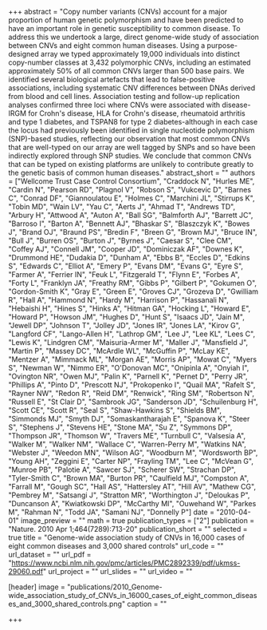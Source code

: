 +++
abstract = "Copy number variants (CNVs) account for a major proportion of human genetic polymorphism and have been predicted to have an important role in genetic susceptibility to common disease. To address this we undertook a large, direct genome-wide study of association between CNVs and eight common human diseases. Using a purpose-designed array we typed approximately 19,000 individuals into distinct copy-number classes at 3,432 polymorphic CNVs, including an estimated approximately 50% of all common CNVs larger than 500 base pairs. We identified several biological artefacts that lead to false-positive associations, including systematic CNV differences between DNAs derived from blood and cell lines. Association testing and follow-up replication analyses confirmed three loci where CNVs were associated with disease-IRGM for Crohn's disease, HLA for Crohn's disease, rheumatoid arthritis and type 1 diabetes, and TSPAN8 for type 2 diabetes-although in each case the locus had previously been identified in single nucleotide polymorphism (SNP)-based studies, reflecting our observation that most common CNVs that are well-typed on our array are well tagged by SNPs and so have been indirectly explored through SNP studies. We conclude that common CNVs that can be typed on existing platforms are unlikely to contribute greatly to the genetic basis of common human diseases."
abstract_short = ""
authors = ["Wellcome Trust Case Control Consortium", "Craddock N", "Hurles ME", "Cardin N", "Pearson RD", "Plagnol V", "Robson S", "Vukcevic D", "Barnes C", "Conrad DF", "Giannoulatou E", "Holmes C", "Marchini JL", "Stirrups K", "Tobin MD", "Wain LV", "Yau C", "Aerts J", "Ahmad T", "Andrews TD", "Arbury H", "Attwood A", "Auton A", "Ball SG", "Balmforth AJ", "Barrett JC", "Barroso I", "Barton A", "Bennett AJ", "Bhaskar S", "Blaszczyk K", "Bowes J", "Brand OJ", "Braund PS", "Bredin F", "Breen G", "Brown MJ", "Bruce IN", "Bull J", "Burren OS", "Burton J", "Byrnes J", "Caesar S", "Clee CM", "Coffey AJ", "Connell JM", "Cooper JD", "Dominiczak AF", "Downes K", "Drummond HE", "Dudakia D", "Dunham A", "Ebbs B", "Eccles D", "Edkins S", "Edwards C", "Elliot A", "Emery P", "Evans DM", "Evans G", "Eyre S", "Farmer A", "Ferrier IN", "Feuk L", "Fitzgerald T", "Flynn E", "Forbes A", "Forty L", "Franklyn JA", "Freathy RM", "Gibbs P", "Gilbert P", "Gokumen O", "Gordon-Smith K", "Gray E", "Green E", "Groves CJ", "Grozeva D", "Gwilliam R", "Hall A", "Hammond N", "Hardy M", "Harrison P", "Hassanali N", "Hebaishi H", "Hines S", "Hinks A", "Hitman GA", "Hocking L", "Howard E", "Howard P", "Howson JM", "Hughes D", "Hunt S", "Isaacs JD", "Jain M", "Jewell DP", "Johnson T", "Jolley JD", "Jones IR", "Jones LA", "Kirov G", "Langford CF", "Lango-Allen H", "Lathrop GM", "Lee J", "Lee KL", "Lees C", "Lewis K", "Lindgren CM", "Maisuria-Armer M", "Maller J", "Mansfield J", "Martin P", "Massey DC", "McArdle WL", "McGuffin P", "McLay KE", "Mentzer A", "Mimmack ML", "Morgan AE", "Morris AP", "Mowat C", "Myers S", "Newman W", "Nimmo ER", "O'Donovan MC", "Onipinla A", "Onyiah I", "Ovington NR", "Owen MJ", "Palin K", "Parnell K", "Pernet D", "Perry JR", "Phillips A", "Pinto D", "Prescott NJ", "Prokopenko I", "Quail MA", "Rafelt S", "Rayner NW", "Redon R", "Reid DM", "Renwick", "Ring SM", "Robertson N", "Russell E", "St Clair D", "Sambrook JG", "Sanderson JD", "Schuilenburg H", "Scott CE", "Scott R", "Seal S", "Shaw-Hawkins S", "Shields BM", "Simmonds MJ", "Smyth DJ", "Somaskantharajah E", "Spanova K", "Steer S", "Stephens J", "Stevens HE", "Stone MA", "Su Z", "Symmons DP", "Thompson JR", "Thomson W", "Travers ME", "Turnbull C", "Valsesia A", "Walker M", "Walker NM", "Wallace C", "Warren-Perry M", "Watkins NA", "Webster J", "Weedon MN", "Wilson AG", "Woodburn M", "Wordsworth BP", "Young AH", "Zeggini E", "Carter NP", "Frayling TM", "Lee C", "McVean G", "Munroe PB", "Palotie A", "Sawcer SJ", "Scherer SW", "Strachan DP", "Tyler-Smith C", "Brown MA", "Burton PR", "Caulfield MJ", "Compston A", "Farrall M", "Gough SC", "Hall AS", "Hattersley AT", "Hill AV", "Mathew CG", "Pembrey M", "Satsangi J", "Stratton MR", "Worthington J", "Deloukas P", "Duncanson A", "Kwiatkowski DP", "McCarthy MI", "Ouwehand W", "Parkes M", "Rahman N", "Todd JA", "Samani NJ", "Donnelly P"]
date = "2010-04-01"
image_preview = ""
math = true
publication_types = ["2"]
publication = "Nature. 2010 Apr 1;464(7289):713-20"
publication_short = ""
selected = true
title = "Genome-wide association study of CNVs in 16,000 cases of eight common diseases and 3,000 shared controls"
url_code = ""
url_dataset = ""
url_pdf = "https://www.ncbi.nlm.nih.gov/pmc/articles/PMC2892339/pdf/ukmss-29060.pdf"
url_project = ""
url_slides = ""
url_video = ""

[header]
image = "publications/2010_Genome-wide_association_study_of_CNVs_in_16000_cases_of_eight_common_diseases_and_3000_shared_controls.png"
caption = ""

+++

